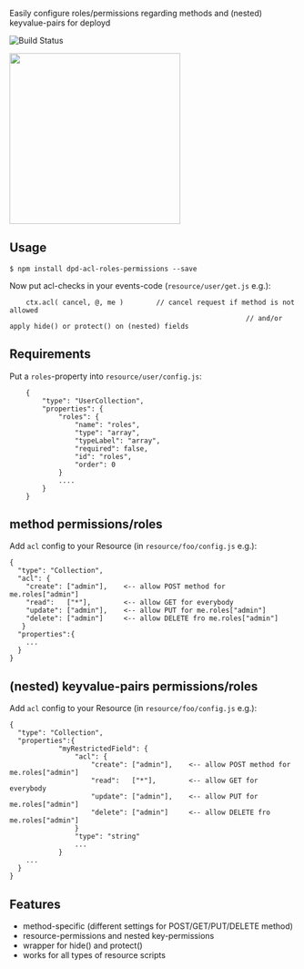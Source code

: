 Easily configure roles/permissions regarding methods and (nested) keyvalue-pairs for deployd

![Build Status](https://travis-ci.org/coderofsalvation/dpd-acl-roles-permissions.svg?branch=master)

<img src="http://www.glasbergen.com/wp-content/gallery/security/security23.gif" width="300" style="width:300px"/>

## Usage 

    $ npm install dpd-acl-roles-permissions --save

Now put acl-checks in your events-code (`resource/user/get.js` e.g.):

		ctx.acl( cancel, @, me )		// cancel request if method is not allowed 
															  // and/or apply hide() or protect() on (nested) fields

## Requirements

Put a `roles`-property into `resource/user/config.js`:

		{
			"type": "UserCollection",    
			"properties": {              
				"roles": {                 
					"name": "roles",         
					"type": "array",         
					"typeLabel": "array",    
					"required": false,       
					"id": "roles",
					"order": 0               
				}
				....
			}
		}
  
## method permissions/roles 

Add `acl` config to your Resource (in `resource/foo/config.js` e.g.): 

    {                                                                                                                
      "type": "Collection",                                                                                          
      "acl": {                                                                                                                                                                                        
        "create": ["admin"],    <-- allow POST method for me.roles["admin"]
        "read":   ["*"],        <-- allow GET for everybody                       
        "update": ["admin"],    <-- allow PUT for me.roles["admin"]
        "delete": ["admin"]     <-- allow DELETE fro me.roles["admin"]
       }                                                                 
      "properties":{
        ...
      }
    }

## (nested) keyvalue-pairs permissions/roles 

Add `acl` config to your Resource (in `resource/foo/config.js` e.g.): 

    {                                                                                                                
      "type": "Collection",                                                                                          
      "properties":{
				"myRestrictedField": {
					"acl": {                                                                                                                                                                                        
						"create": ["admin"],    <-- allow POST method for me.roles["admin"]
						"read":   ["*"],        <-- allow GET for everybody                       
						"update": ["admin"],    <-- allow PUT for me.roles["admin"]
						"delete": ["admin"]     <-- allow DELETE fro me.roles["admin"]
					}                                                                 
					"type": "string"
					...
				}
        ...
      }
    }

## Features 

* method-specific (different settings for POST/GET/PUT/DELETE method)
* resource-permissions and nested key-permissions
* wrapper for hide() and protect()
* works for all types of resource scripts
